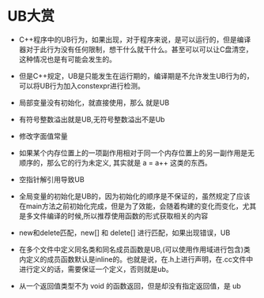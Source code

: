 # UB大赏

- C++程序中的UB行为，如果出现，对于程序来说，是可以运行的，但是编译器对于此行为没有任何限制，想干什么就干什么。甚至可以可以让C盘清空，这种情况也是有可能会发生的。
- 但是C++规定，UB是只能发生在运行期的，编译期是不允许发生UB行为的，可以将UB行为加入constexpr进行检测。

- 局部变量没有初始化，就直接使用，那么 就是UB
- 有符号整数溢出就是UB,无符号整数溢出不是Ub
- 修改字面值常量
- 如果某个内存位置上的一项副作用相对于同一个内存位置上的另一副作用是无顺序的，那么它的行为未定义, 其实就是 a = a++ 这类的东西。
- 空指针解引用导致UB
- 全局变量的初始化是UB的，因为初始化的顺序是不保证的，虽然规定了应该在main方法之前初始化完成，但是为了效能，会随着构建的变化而变化，尤其是多文件编译的时候,所以推荐使用函数的形式获取相关的内容
- new和delete匹配，new[] 和 delete[] 进行匹配，如果出现错误，UB
- 在多个文件中定义同名类和同名成员函数是UB,(可以使用作用域进行包含)类内定义的成员函数默认是inline的。也就是说，在.h上进行声明，在.cc文件中进行定义的话，需要保证一个定义，否则就是ub。
- 从一个返回值类型不为 void 的函数返回，但是却没有指定返回值，是 ub